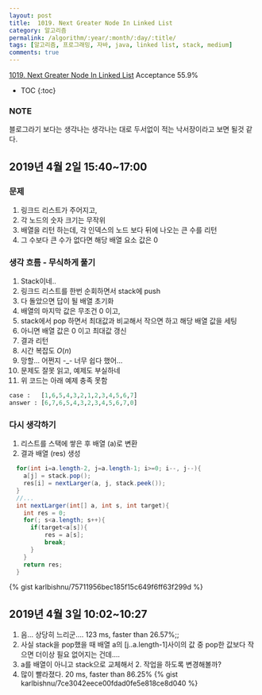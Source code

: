 ```yaml
---
layout: post
title:  1019. Next Greater Node In Linked List
category: 알고리즘
permalink: /algorithm/:year/:month/:day/:title/
tags: [알고리즘, 프로그래밍, 자바, java, linked list, stack, medium]
comments: true
---
```

[1019. Next Greater Node In Linked List](https://leetcode.com/problems/next-greater-node-in-linked-list/)
Acceptance 55.9%

* TOC
{:toc}

### NOTE
블로그라기 보다는 생각나는 생각나는 대로 두서없이 적는 낙서장이라고 보면 될것 같다.

## 2019년 4월 2일 15:40~17:00
### 문제
1. 링크드 리스트가 주어지고,
2. 각 노드의 숫자 크기는 무작위
3. 배열을 리턴 하는데, 각 인덱스의 노드 보다 뒤에 나오는 큰 수를 리턴
4. 그 수보다 큰 수가 없다면 해당 배열 요소 값은 0

### 생각 흐름 - 무식하게 풀기
1. Stack이네..
2. 링크드 리스트를 한번 순회하면서 stack에 push
3. 다 돌았으면 답이 될 배열 초기화
4. 배열의 마지막 값은 무조건 0 이고,
5. stack에서 pop 하면서 최대값과 비교해서 작으면 하고 해당 배열 값을 세팅
6. 아니면 배열 값은 0 이고 최대값 갱신
7. 결과 리턴
8. 시간 복잡도 $O(n)$
9. 망할... 어쩐지 -\_- 너무 쉽다 했어...
10. 문제도 잘못 읽고, 예제도 부실하네
11. 위 코드는 아래 예제 충족 못함
```python
case :   [1,6,5,4,3,2,1,2,3,4,5,6,7]
answer : [6,7,6,5,4,3,2,3,4,5,6,7,0]
```

### 다시 생각하기
1. 리스트를 스택에 쌓은 후 배열 (a)로 변환
2. 결과 배열 (res) 생성
```java
  for(int i=a.length-2, j=a.length-1; i>=0; i--, j--){
    a[j] = stack.pop();
    res[i] = nextLarger(a, j, stack.peek());
  }
  //...
  int nextLarger(int[] a, int s, int target){
    int res = 0;
    for(; s<a.length; s++){
      if(target<a[s]){
          res = a[s];
          break;
      }
    }
    return res;
  }
```

{% gist karlbishnu/75711956bec185f15c649f6ff63f299d %}

## 2019년 4월 3일 10:02~10:27
1. 음... 상당히 느리군.... 123 ms, faster than 26.57%;;
2. 사실 stack을 pop했을 때 배열 a의 [j..a.length-1]사이의 값 중 pop한 값보다 작으면 더이상 필요 없어지는 건데....
3. a를 배열이 아니고 stack으로 교체해서 2. 작업을 하도록 변경해볼까?
4. 많이 빨라졌다. 20 ms, faster than 86.25%
{% gist karlbishnu/7ce3042eece00fdad0fe5e818ce8d040 %}
